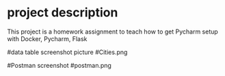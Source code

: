 # project description
This project is a homework assignment to teach how to get Pycharm setup with Docker, Pycharm, Flask

#data table screenshot picture
#Cities.png

#Postman screenshot
#postman.png
